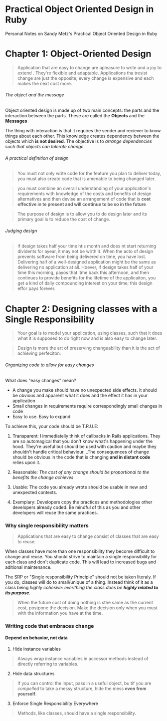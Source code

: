 # Practical Object Oriented Design in Ruby
Personal Notes on Sandy Metz's Practical Object Oriented Design in Ruby

# Chapter 1: Object-Oriented Design

> Application that are easy to change are apleasure to write and a joy to extend . They're flexible and adaptable. Applications tha tresist change are just the opposite; every change is expensive and each makes the next cost more.

###### The object and the message

Object oriented design is made up of two main concepts: the parts and the interaction between the parts. These are called the **Objects** and the **Messages**

The thing with interaction is that it requires the sender and reciever to know things about each other. This knowledge creates dependency between the objects which **is not desired**. The objective is to *arrange dependencies such that objects can tolerate change*. 

###### A practical definition of design

> You must not only write code for the feature you plan to deliver today, you must also create code that is amenable to being changed later.

> you must combine an overall understanding of your application's requirements with knowledge of the costs and benefits of design alternatives and then devise an arrangement of code that is **cost effective in te present and will continue to be so in the future**

> The purpose of design is to allow you to do design later and its primary goal is to reduce the cost of change.

###### Judging design

> If design takes half your time htis month and does nt start returning dividents for ayear, it may not be wirth it. When the acto of design prevents software from being delivered on time, you have lost. Delivering half of a well-designed application might be the same as delivering no application at all. Hoever, if design takes half of your time this morning, payos that itme back this afternoon, and then continues to provide benefits for the lifetime of the applicaiton, you get a kind of daily compounding interest on your time; this design effor pays forever.

# Chapter 2: Designing classes with a Single Responsibility

> Your goal is to model your application, using classes, such that it does what it is supposed to do right now and is also easy to change later.

> Design is more the art of preserving changeability than it is the act of achieving perfeciton.

###### Organizing code to allow for easy changes

What does "easy changes" mean?
- A change you make should have no unexpected side effects. It should be obvious and apparent what it does and the effect it has in your application
- Small changes in requirements require correspondingly small changes in code
- Easy to use. Easy to expand.

To achieve this, your code should be T.R.U.E:

1. Transparent: I immediatelly think of callbacks in Rails applications. They are so automagical that you don't know what's happening under the hood. They're useful but should be used with caution and maybe they shouldn't handle critical behaviour. _The consequences of change should be obvious in the code that is changing **and in distant code** relies upon it.

2. Reasonable: _The cost of any change should be proportional to the benefits the change achieves_
3. Usable: The code you already wrote should be usable in new and unexpected contexts.
4. Exemplary: Developers copy the practices and methodologies other developers already coded. Be mindful of this as you and other developers will reuse the same practices.

### Why single responsibility matters

> Applications that are easy to change consist of classes that are easy to reuse.

When classes have more than one responsibility they become difficult to change and reuse. You should strive to maintain a single responsibility for each class and don't duplicate code. This will lead to increased bugs and aditional maintenance. 

The SRP or "Single responsibility Principle" should not be taken literaly. If you do, classes will do to small/unique of a thing. Instead think of it as a class being _highly cohesive: everithing the class does be **highly related to its purpose**_.

> When the future cost of doing nothing is sthe same as the current cost, postpone the decision. Make the decision only when you must with the information you have at the time.

### Writing code that embraces change

#### Depend on behavior, not data

1. Hide instance variables

> Always wrap instance variables in accessor methods instead of directly referring to variables.

2. Hide data structures

> If you can control the input, pass in a useful object, bu tif you are _compelled_ to take a messy structure, hide the mess **even from yourself**.

3. Enforce Single Responsibility Everywhere

> Methods, like classes, should have a single responsibility.



